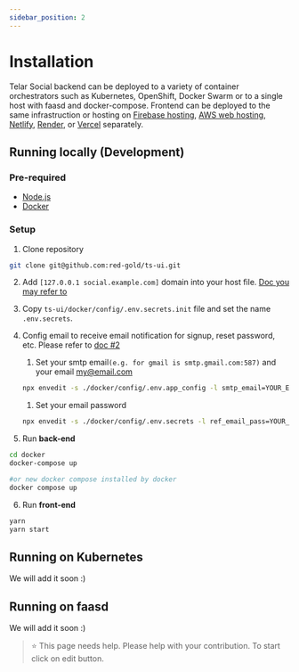 ```yaml
---
sidebar_position: 2
---
```


# Installation

Telar Social backend can be deployed to a variety of container orchestrators such as Kubernetes, OpenShift, Docker Swarm or to a single host with faasd and docker-compose.
Frontend can be deployed to the same infrastruction or hosting on [Firebase hosting](https://firebase.google.com/docs/hosting), [AWS web hosting](https://aws.amazon.com/websites/), [Netlify](https://www.netlify.com/), [Render](https://render.com), or [Vercel](https://vercel.com/) separately.


## Running locally (Development)


### Pre-required

- [Node.js](https://nodejs.org/en/)
- [Docker](https://www.docker.com/)

### Setup

1. Clone repository
```sh
git clone git@github.com:red-gold/ts-ui.git
```
2. Add `[127.0.0.1 social.example.com]` domain into your host file. [Doc you may refer to](https://phoenixnap.com/kb/how-to-edit-hosts-file-in-windows-mac-or-linux)
3. Copy `ts-ui/docker/config/.env.secrets.init` file and set the name `.env.secrets`.
4. Config email to receive email notification for signup, reset password, etc. Please refer to [doc #2](https://github.com/Qolzam/telar-cli/blob/master/docs/ofcc-setup/8.md#2-enter-your-valid-gmail-and-password-for-sending-signupreset-password-verfication-code-to-telar-social-users)
   1. Set your smtp email`(e.g. for gmail is smtp.gmail.com:587)` and your email my@email.com

   ```sh
   npx envedit -s ./docker/config/.env.app_config -l smtp_email=YOUR_EMAIL_SMTP -l ref_email=YOUR_EMAIL
   ```
   
   1. Set your email password

   ```sh
   npx envedit -s ./docker/config/.env.secrets -l ref_email_pass=YOUR_EMAIL_PASS -b64
   ```
5. Run **back-end**
```sh
cd docker
docker-compose up

#or new docker compose installed by docker
docker compose up
```
6. Run **front-end**
```sh
yarn
yarn start

```

## Running on Kubernetes
We will add it soon :)

## Running on faasd
We will add it soon :)


> ⭐️ This page needs help. Please help with your contribution. To start click on edit button.